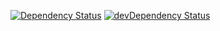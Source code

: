 [![Dependency Status](https://david-dm.org/dragonprojects/ai-connector-apiai.svg)](https://david-dm.org/dragonprojects/ai-connector-apiai)
[![devDependency Status](https://david-dm.org/dragonprojects/ai-connector-apiai/dev-status.svg)](https://david-dm.org/dragonprojects/ai-connector-apiai?type=dev)

